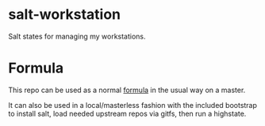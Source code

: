 # salt-workstation

Salt states for managing my workstations.

# Formula

This repo can be used as a normal [formula](https://docs.saltstack.com/en/latest/topics/development/conventions/formulas.html) in the usual way on a master.

It can also be used in a local/masterless fashion with the included bootstrap to install salt, load needed upstream repos via gitfs, then run a highstate.

